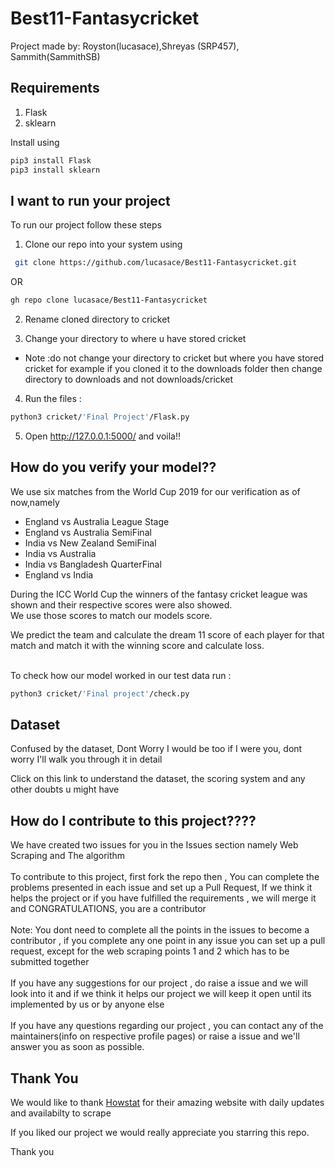 # Best11-Fantasycricket

Project made by: Royston(lucasace),Shreyas (SRP457), Sammith(SammithSB)</br>

## Requirements

1. Flask
2. sklearn

Install using </br>
```bash
pip3 install Flask
pip3 install sklearn
```

## I want to run your project

To run our project follow these steps

1. Clone our repo into your system using 
 ```bash
  git clone https://github.com/lucasace/Best11-Fantasycricket.git
  ```
  OR
 
 ```bash
 gh repo clone lucasace/Best11-Fantasycricket
 
 ```
 
2. Rename cloned directory to cricket

3. Change your directory to where u have stored cricket
 * Note :do not change your directory to cricket but where you have stored cricket 
          for example if you cloned it to the downloads folder then change directory to downloads and not downloads/cricket
          
4. Run the files : 
```bash
python3 cricket/'Final Project'/Flask.py

```
5. Open http://127.0.0.1:5000/  and voila!! 

## How do you verify your model??

We use six matches from the World Cup 2019 for our verification as of now,namely

* England vs Australia League Stage
* England vs Australia SemiFinal
* India vs New Zealand SemiFinal
* India vs Australia
* India vs Bangladesh QuarterFinal
* England vs India

During the ICC World Cup the winners of the fantasy cricket league was shown and their respective scores were also showed.
</br>We use those scores to match our models score.

We predict the team and calculate the dream 11 score of each player for that match and match it with the winning score and calculate loss.   
</br>

To check how our model worked in our test data run : 

```bash
python3 cricket/'Final project'/check.py 

```
## Dataset

Confused by the dataset, Dont Worry I would be too if I were you, dont worry I'll walk you through it in detail

Click on this link to understand the dataset, the scoring system and any other doubts u might have

## How do I contribute to this project????

We have created two issues for you in the Issues section namely Web Scraping and The algorithm </br></br>
To contribute to this project, first fork the repo then , You can complete the problems presented in each issue and set up a Pull Request, If we think it helps the project or if you have fulfilled the requirements , we will merge it and CONGRATULATIONS, you are a contributor</br></br>
Note: You dont need to complete all the points in the issues to become a contributor , if you complete any one point in any issue you can set up a pull request, except for the web scraping points 1 and 2 which has to be submitted together
</br></br>
If you have any suggestions for our project , do raise a issue and we will look into it and if we think it helps our project we will keep it open until its implemented by us or by anyone else 
</br></br>
If you have any questions regarding our project , you can contact any of the maintainers(info on respective profile pages) or raise a issue and we'll answer you as soon as possible.  

## Thank You 

We would like to thank [Howstat](http://www.howstat.com/cricket/home.asp) for their amazing website with daily updates and availabilty to scrape 

If you liked our project we would really appreciate you starring this repo.

Thank you
